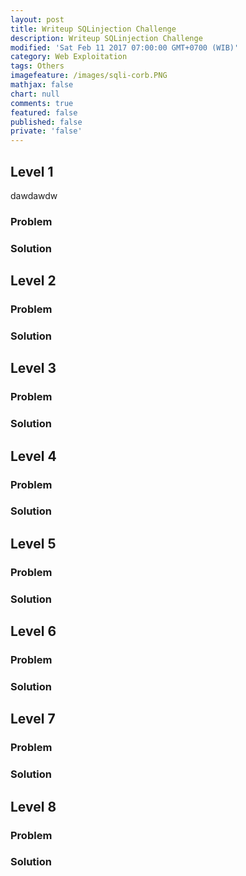 ```yaml
---
layout: post
title: Writeup SQLinjection Challenge
description: Writeup SQLinjection Challenge
modified: 'Sat Feb 11 2017 07:00:00 GMT+0700 (WIB)'
category: Web Exploitation
tags: Others
imagefeature: /images/sqli-corb.PNG
mathjax: false
chart: null
comments: true
featured: false
published: false
private: 'false'
---
```



## Level 1

dawdawdw
### Problem


### Solution



## Level 2


### Problem


### Solution 



## Level 3


### Problem 


### Solution 


## Level 4


### Problem


### Solution



## Level 5

### Problem 


### Solution



## Level 6


### Problem


### Solution



## Level 7


### Problem


### Solution



## Level 8


### Problem


### Solution
